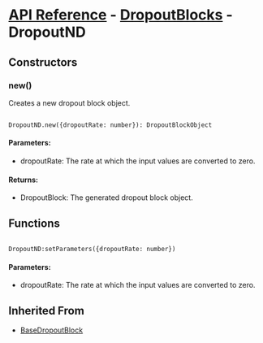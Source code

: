 # [API Reference](../../API.md) - [DropoutBlocks](../DropoutBlocks.md) - DropoutND

## Constructors

### new()

Creates a new dropout block object.

```

DropoutND.new({dropoutRate: number}): DropoutBlockObject

```

#### Parameters:

* dropoutRate: The rate at which the input values are converted to zero.

#### Returns:

* DropoutBlock: The generated dropout block object.

## Functions

```

DropoutND:setParameters({dropoutRate: number})

```

#### Parameters:

* dropoutRate: The rate at which the input values are converted to zero.

## Inherited From

* [BaseDropoutBlock](../BaseDropoutBlock.md)
